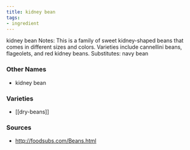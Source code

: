 ```yaml
---
title: kidney bean
tags:
- ingredient
---
```

kidney bean Notes: This is a family of sweet kidney-shaped beans that comes in different sizes and colors. Varieties include cannellini beans, flageolets, and red kidney beans. Substitutes: navy bean

### Other Names

* kidney bean

### Varieties

* [[dry-beans]]

### Sources
* http://foodsubs.com/Beans.html
